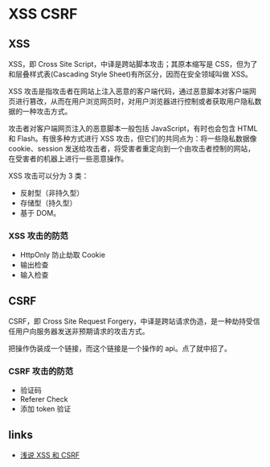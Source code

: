 # XSS CSRF

## XSS

XSS，即 Cross Site Script，中译是跨站脚本攻击；其原本缩写是 CSS，但为了和层叠样式表(Cascading Style Sheet)有所区分，因而在安全领域叫做 XSS。

XSS 攻击是指攻击者在网站上注入恶意的客户端代码，通过恶意脚本对客户端网页进行篡改，从而在用户浏览网页时，对用户浏览器进行控制或者获取用户隐私数据的一种攻击方式。

攻击者对客户端网页注入的恶意脚本一般包括 JavaScript，有时也会包含 HTML 和 Flash。有很多种方式进行 XSS 攻击，但它们的共同点为：将一些隐私数据像 cookie、session 发送给攻击者，将受害者重定向到一个由攻击者控制的网站，在受害者的机器上进行一些恶意操作。

XSS 攻击可以分为 3 类：

- 反射型（非持久型）
- 存储型（持久型）
- 基于 DOM。

### XSS 攻击的防范

- HttpOnly 防止劫取 Cookie
- 输出检查
- 输入检查

## CSRF

CSRF，即 Cross Site Request Forgery，中译是跨站请求伪造，是一种劫持受信任用户向服务器发送非预期请求的攻击方式。

把操作伪装成一个链接，而这个链接是一个操作的 api。点了就中招了。

### CSRF 攻击的防范

- 验证码
- Referer Check
- 添加 token 验证

## links

- [浅说 XSS 和 CSRF](https://github.com/dwqs/blog/issues/68)

